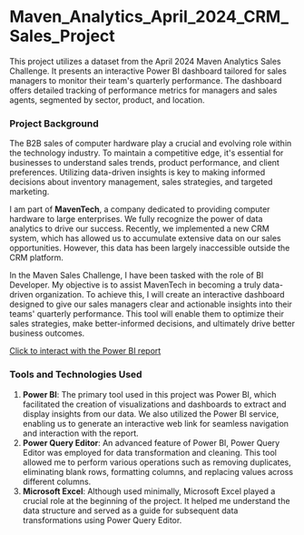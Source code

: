 # Maven_Analytics_April_2024_CRM_Sales_Project
This project utilizes a dataset from the April 2024 Maven Analytics Sales Challenge. It presents an interactive Power BI dashboard tailored for sales managers to monitor their team's quarterly performance. The dashboard offers detailed tracking of performance metrics for managers and sales agents, segmented by sector, product, and location.

### Project Background
The B2B sales of computer hardware play a crucial and evolving role within the technology industry. To maintain a competitive edge, it's essential for businesses to understand sales trends, product performance, and client preferences. Utilizing data-driven insights is key to making informed decisions about inventory management, sales strategies, and targeted marketing.

I am part of **MavenTech**, a company dedicated to providing computer hardware to large enterprises. We fully recognize the power of data analytics to drive our success. Recently, we implemented a new CRM system, which has allowed us to accumulate extensive data on our sales opportunities. However, this data has been largely inaccessible outside the CRM platform.

In the Maven Sales Challenge, I have been tasked with the role of BI Developer. My objective is to assist MavenTech in becoming a truly data-driven organization. To achieve this, I will create an interactive dashboard designed to give our sales managers clear and actionable insights into their teams' quarterly performance. This tool will enable them to optimize their sales strategies, make better-informed decisions, and ultimately drive better business outcomes.

[Click to interact with the Power BI report](https://app.powerbi.com/view?r=eyJrIjoiNzQ1N2E0NjMtZTQ3My00MjRjLWI1YmUtM2JhYzJkOTNlNDZkIiwidCI6IjFkZDZlZmUxLTk4MDctNGM1Yy04NzJiLWJmZDExZDIyNGEzMSJ9)

### Tools and Technologies Used
1. **Power BI**: The primary tool used in this project was Power BI, which facilitated the creation of visualizations and dashboards to extract and display insights from our data. We also utilized the Power BI service, enabling us to generate an interactive web link for seamless navigation and interaction with the report.
2. **Power Query Editor**: An advanced feature of Power BI, Power Query Editor was employed for data transformation and cleaning. This tool allowed me to perform various operations such as removing duplicates, eliminating blank rows, formatting columns, and replacing values across different columns.
4. **Microsoft Excel**: Although used minimally, Microsoft Excel played a crucial role at the beginning of the project. It helped me understand the data structure and served as a guide for subsequent data transformations using Power Query Editor.

